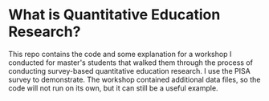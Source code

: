 # What is Quantitative Education Research?

This repo contains the code and some explanation for a workshop I conducted for master's students that walked them through the process of conducting survey-based quantitative education research. I use the PISA survey to demonstrate. The workshop contained additional data files, so the code will not run on its own, but it can still be a useful example.